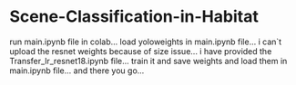 # Scene-Classification-in-Habitat
run main.ipynb file in colab...
load yoloweights in main.ipynb file...
i can`t upload the resnet weights because of size issue...
i have provided the Transfer_lr_resnet18.ipynb file...
train it and save weights and load them in main.ipynb file...
and there you go...
